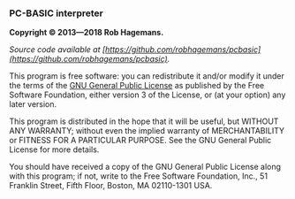 ### PC-BASIC interpreter ###

**Copyright © 2013—2018 Rob Hagemans.**

_Source code available at [https://github.com/robhagemans/pcbasic](https://github.com/robhagemans/pcbasic)._

This program is free software: you can redistribute it and/or modify
it under the terms of the [GNU General Public License](http://www.gnu.org/licenses/gpl-3.0.en.html) as published by
the Free Software Foundation, either version 3 of the License, or
(at your option) any later version.

This program is distributed in the hope that it will be useful,
but WITHOUT ANY WARRANTY; without even the implied warranty of
MERCHANTABILITY or FITNESS FOR A PARTICULAR PURPOSE.  See the
GNU General Public License for more details.

You should have received a copy of the GNU General Public License along
with this program; if not, write to the Free Software Foundation, Inc.,
51 Franklin Street, Fifth Floor, Boston, MA 02110-1301 USA.
